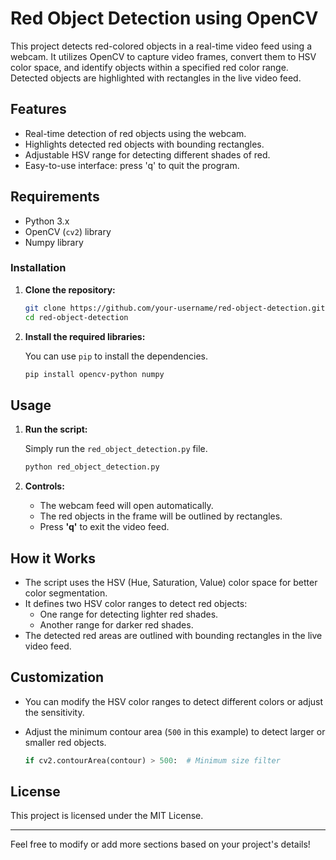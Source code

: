 # Red Object Detection using OpenCV

This project detects red-colored objects in a real-time video feed using a webcam. It utilizes OpenCV to capture video frames, convert them to HSV color space, and identify objects within a specified red color range. Detected objects are highlighted with rectangles in the live video feed.

## Features

- Real-time detection of red objects using the webcam.
- Highlights detected red objects with bounding rectangles.
- Adjustable HSV range for detecting different shades of red.
- Easy-to-use interface: press 'q' to quit the program.

## Requirements

- Python 3.x
- OpenCV (`cv2`) library
- Numpy library

### Installation

1. **Clone the repository:**

   ```bash
   git clone https://github.com/your-username/red-object-detection.git
   cd red-object-detection
   ```

2. **Install the required libraries:**

   You can use `pip` to install the dependencies.

   ```bash
   pip install opencv-python numpy
   ```

## Usage

1. **Run the script:**

   Simply run the `red_object_detection.py` file.

   ```bash
   python red_object_detection.py
   ```

2. **Controls:**

   - The webcam feed will open automatically.
   - The red objects in the frame will be outlined by rectangles.
   - Press **'q'** to exit the video feed.

## How it Works

- The script uses the HSV (Hue, Saturation, Value) color space for better color segmentation.
- It defines two HSV color ranges to detect red objects:
  - One range for detecting lighter red shades.
  - Another range for darker red shades.
- The detected red areas are outlined with bounding rectangles in the live video feed.

## Customization

- You can modify the HSV color ranges to detect different colors or adjust the sensitivity.
- Adjust the minimum contour area (`500` in this example) to detect larger or smaller red objects.
  
  ```python
  if cv2.contourArea(contour) > 500:  # Minimum size filter
  ```

## License

This project is licensed under the MIT License.

---

Feel free to modify or add more sections based on your project's details!
